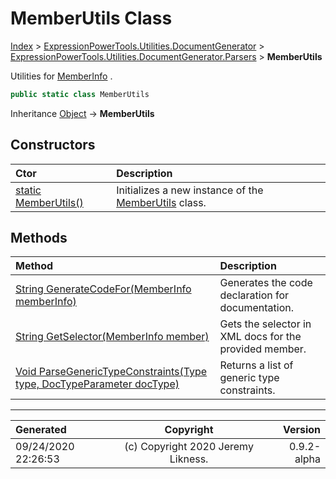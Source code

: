 ﻿# MemberUtils Class

[Index](../index.md) > [ExpressionPowerTools.Utilities.DocumentGenerator](ExpressionPowerTools.Utilities.DocumentGenerator.a.md) > [ExpressionPowerTools.Utilities.DocumentGenerator.Parsers](ExpressionPowerTools.Utilities.DocumentGenerator.Parsers.n.md) > **MemberUtils**

Utilities for [MemberInfo](https://docs.microsoft.com/dotnet/api/system.reflection.memberinfo) .

```csharp
public static class MemberUtils
```

Inheritance [Object](https://docs.microsoft.com/dotnet/api/system.object) → **MemberUtils**

## Constructors

| Ctor | Description |
| :-- | :-- |
| [static MemberUtils()](ExpressionPowerTools.Utilities.DocumentGenerator.Parsers.MemberUtils.ctor.md#static-memberutils) | Initializes a new instance of the [MemberUtils](ExpressionPowerTools.Utilities.DocumentGenerator.Parsers.MemberUtils.cs.md) class. |
## Methods

| Method | Description |
| :-- | :-- |
| [String GenerateCodeFor(MemberInfo memberInfo)](ExpressionPowerTools.Utilities.DocumentGenerator.Parsers.MemberUtils.GenerateCodeFor.m.md) | Generates the code declaration for documentation. |
| [String GetSelector(MemberInfo member)](ExpressionPowerTools.Utilities.DocumentGenerator.Parsers.MemberUtils.GetSelector.m.md) | Gets the selector in XML docs for the provided member. |
| [Void ParseGenericTypeConstraints(Type type, DocTypeParameter docType)](ExpressionPowerTools.Utilities.DocumentGenerator.Parsers.MemberUtils.ParseGenericTypeConstraints.m.md) | Returns a list of generic type constraints. |

---

| Generated | Copyright | Version |
| :-- | :-: | --: |
| 09/24/2020 22:26:53 | (c) Copyright 2020 Jeremy Likness. | 0.9.2-alpha |
